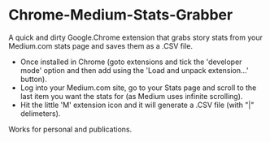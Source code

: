 # Chrome-Medium-Stats-Grabber

A quick and dirty Google.Chrome extension that grabs story stats from your Medium.com stats page and saves them as a .CSV file. 
* Once installed in Chrome (goto extensions and tick the 'developer mode' option and then add using the 'Load and unpack extension...' button). 
* Log into your Medium.com site, go to your Stats page and scroll to the last item you want the stats for (as Medium uses infinite scrolling). 
* Hit the little 'M' extension icon and it will generate a .CSV file (with "|" delimeters). 

Works for personal and publications.


